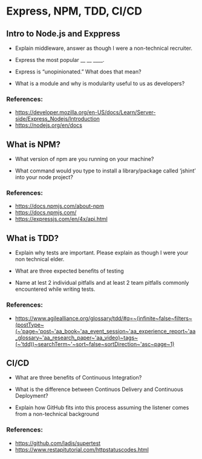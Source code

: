 # Express, NPM, TDD, CI/CD

## Intro to Node.js and Exppress
* Explain middleware, answer as though I were a non-technical recruiter.

* Express the most popular __ __ ____.


* Express is “unopinionated.” What does that mean?


* What is a module and why is modularity useful to us as developers?

### References:
* <https://developer.mozilla.org/en-US/docs/Learn/Server-side/Express_Nodejs/Introduction>
* <https://nodejs.org/en/docs>

## What is NPM?
* What version of npm are you running on your machine?


* What command would you type to install a library/package called ‘jshint’ into your node project?

### References:
* <https://docs.npmjs.com/about-npm>
* <https://docs.npmjs.com/>
* <https://expressjs.com/en/4x/api.html>

## What is TDD?
* Explain why tests are important. Please explain as though I were your non technical elder.


* What are three expected benefits of testing


* Name at lest 2 individual pitfalls and at least 2 team pitfalls commonly encountered while writing tests.


### References:
* <https://www.agilealliance.org/glossary/tdd/#q=~(infinite~false~filters~(postType~(~'page~'post~'aa_book~'aa_event_session~'aa_experience_report~'aa_glossary~'aa_research_paper~'aa_video)~tags~(~'tdd))~searchTerm~'~sort~false~sortDirection~'asc~page~1)>

## CI/CD
* What are three benefits of Continuous Integration?


* What is the difference between Continuos Delivery and Continuous Deployment?


* Explain how GitHub fits into this process assuming the listener comes from a non-technical background


### References:
* <https://github.com/ladjs/supertest>
* <https://www.restapitutorial.com/httpstatuscodes.html>
